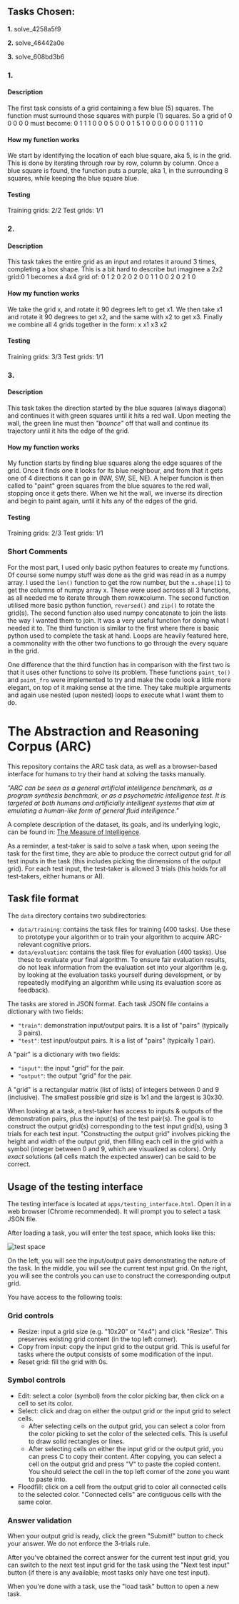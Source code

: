 ## Tasks Chosen:
**1.** solve_4258a5f9

**2.** solve_46442a0e

**3.** solve_608bd3b6 

### 1.

#### Description

The first task consists of a grid containing a few blue (5) squares.
The function must surround those squares with purple (1) squares.
So a grid of 0 0 0 0 0 must become:  0 1 1 1 0
             0 0 5 0 0               0 1 5 1 0
             0 0 0 0 0               0 1 1 1 0

#### How my function works

We start by identifying the location of each blue square, aka 5, is in the grid. 
This is done by iterating through row by row, column by column.
Once a blue square is found, the function puts a purple, aka 1, in the surrounding 8 squares, while keeping the blue square blue.

#### Testing

Training grids: 2/2
Test grids: 1/1
                  
### 2.

#### Description

This task takes the entire grid as an input and rotates it around 3 times, completing a box shape. 
This is a bit hard to describe but imaginee a 2x2 grid:0 1 becomes a 4x4 grid of: 0 1 2 0
                        			       2 0                        2 0 0 1
                                                        			  1 0 0 2
                                                 				  0 2 1 0
#### How my function works

We take the grid x, and rotate it 90 degrees left to get x1.
We then take x1 and rotate it 90 degrees to get x2, and the same with x2 to get x3.
Finally we combine all 4 grids together in the form: x  x1
						     x3 x2
#### Testing

Training grids: 3/3
Test grids: 1/1

### 3.

#### Description

This task takes the direction started by the blue squares (always diagonal) and continues it with green squares until it hits a red wall.
Upon meeting the wall, the green line must then *"bounce"* off that wall and continue its trajectory until it hits the edge of the grid.

#### How my function works

My function starts by finding blue squares along the edge squares of the grid.
Once it finds one it looks for its blue neighbour, and from that it gets one of 4 directions it can go in (NW, SW, SE, NE).
A helper funcion is then called to "paint" green squares from the blue squares to the red wall, stopping once it gets there.
When we hit the wall, we inverse its direction and begin to paint again, until it hits any of the edges of the grid.

#### Testing

Training grids: 2/3
Test grids: 1/1


### Short Comments

For the most part, I used only basic python features to create my functions. Of course some numpy stuff was done as the grid was read in as a numpy array.
I used the `len()` function to get the row number, but the `x.shape[1]` to get the columns of numpy array x. These were used acrosss all 3 functions, as all needed
me to iterate through them row**x**column.
The second function utilised more basic python function, `reversed()` and `zip()` to rotate the grid(s). The second function also used numpy concatenate to join the lists
the way I wanted them to join. It was a very useful function for doing what I needed it to. The third function is similar to the first where there is basic python used to complete
the task at hand. Loops are heavily featured here, a commonality with the other two functions to go through the every square in the grid.

One difference that the third function has in comparison with the first two is that it uses other functions to solve its problem. These functions `paint_to()` and `paint_fro` were
implemented to try and make the code look a little more elegant, on top of it making sense at the time. They take multiple arguments and again use nested (upon nested) loops to 
execute what I want them to do.







# The Abstraction and Reasoning Corpus (ARC)

This repository contains the ARC task data, as well as a browser-based interface for humans to try their hand at solving the tasks manually.

*"ARC can be seen as a general artificial intelligence benchmark, as a program synthesis benchmark, or as a psychometric intelligence test. It is targeted at both humans and artificially intelligent systems that aim at emulating a human-like form of general fluid intelligence."*

A complete description of the dataset, its goals, and its underlying logic, can be found in: [The Measure of Intelligence](https://arxiv.org/abs/1911.01547).

As a reminder, a test-taker is said to solve a task when, upon seeing the task for the first time, they are able to produce the correct output grid for *all* test inputs in the task (this includes picking the dimensions of the output grid). For each test input, the test-taker is allowed 3 trials (this holds for all test-takers, either humans or AI).


## Task file format

The `data` directory contains two subdirectories:

- `data/training`: contains the task files for training (400 tasks). Use these to prototype your algorithm or to train your algorithm to acquire ARC-relevant cognitive priors.
- `data/evaluation`: contains the task files for evaluation (400 tasks). Use these to evaluate your final algorithm. To ensure fair evaluation results, do not leak information from the evaluation set into your algorithm (e.g. by looking at the evaluation tasks yourself during development, or by repeatedly modifying an algorithm while using its evaluation score as feedback).

The tasks are stored in JSON format. Each task JSON file contains a dictionary with two fields:

- `"train"`: demonstration input/output pairs. It is a list of "pairs" (typically 3 pairs).
- `"test"`: test input/output pairs. It is a list of "pairs" (typically 1 pair).

A "pair" is a dictionary with two fields:

- `"input"`: the input "grid" for the pair.
- `"output"`: the output "grid" for the pair.

A "grid" is a rectangular matrix (list of lists) of integers between 0 and 9 (inclusive). The smallest possible grid size is 1x1 and the largest is 30x30.

When looking at a task, a test-taker has access to inputs & outputs of the demonstration pairs, plus the input(s) of the test pair(s). The goal is to construct the output grid(s) corresponding to the test input grid(s), using 3 trials for each test input. "Constructing the output grid" involves picking the height and width of the output grid, then filling each cell in the grid with a symbol (integer between 0 and 9, which are visualized as colors). Only *exact* solutions (all cells match the expected answer) can be said to be correct.


## Usage of the testing interface

The testing interface is located at `apps/testing_interface.html`. Open it in a web browser (Chrome recommended). It will prompt you to select a task JSON file.

After loading a task, you will enter the test space, which looks like this:

![test space](https://arc-benchmark.s3.amazonaws.com/figs/arc_test_space.png)

On the left, you will see the input/output pairs demonstrating the nature of the task. In the middle, you will see the current test input grid. On the right, you will see the controls you can use to construct the corresponding output grid.

You have access to the following tools:

### Grid controls

- Resize: input a grid size (e.g. "10x20" or "4x4") and click "Resize". This preserves existing grid content (in the top left corner).
- Copy from input: copy the input grid to the output grid. This is useful for tasks where the output consists of some modification of the input.
- Reset grid: fill the grid with 0s.

### Symbol controls

- Edit: select a color (symbol) from the color picking bar, then click on a cell to set its color.
- Select: click and drag on either the output grid or the input grid to select cells.
    - After selecting cells on the output grid, you can select a color from the color picking to set the color of the selected cells. This is useful to draw solid rectangles or lines.
    - After selecting cells on either the input grid or the output grid, you can press C to copy their content. After copying, you can select a cell on the output grid and press "V" to paste the copied content. You should select the cell in the top left corner of the zone you want to paste into.
- Floodfill: click on a cell from the output grid to color all connected cells to the selected color. "Connected cells" are contiguous cells with the same color.

### Answer validation

When your output grid is ready, click the green "Submit!" button to check your answer. We do not enforce the 3-trials rule.

After you've obtained the correct answer for the current test input grid, you can switch to the next test input grid for the task using the "Next test input" button (if there is any available; most tasks only have one test input).

When you're done with a task, use the "load task" button to open a new task.
